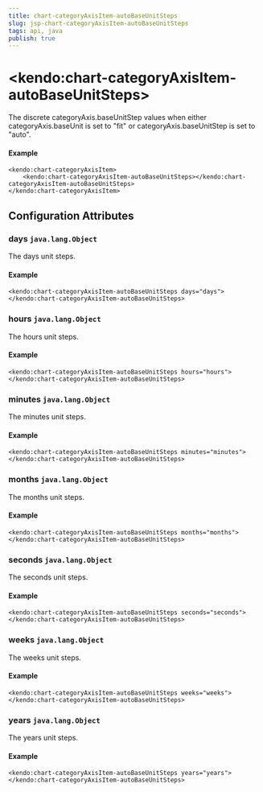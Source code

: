 ```yaml
---
title: chart-categoryAxisItem-autoBaseUnitSteps
slug: jsp-chart-categoryAxisItem-autoBaseUnitSteps
tags: api, java
publish: true
---
```


# \<kendo:chart-categoryAxisItem-autoBaseUnitSteps\>

The discrete categoryAxis.baseUnitStep values when
either categoryAxis.baseUnit is set to "fit" or
categoryAxis.baseUnitStep is set to "auto".

#### Example
    <kendo:chart-categoryAxisItem>
        <kendo:chart-categoryAxisItem-autoBaseUnitSteps></kendo:chart-categoryAxisItem-autoBaseUnitSteps>
    </kendo:chart-categoryAxisItem>

## Configuration Attributes

### days `java.lang.Object`

The days unit steps.

#### Example
    <kendo:chart-categoryAxisItem-autoBaseUnitSteps days="days">
    </kendo:chart-categoryAxisItem-autoBaseUnitSteps>

### hours `java.lang.Object`

The hours unit steps.

#### Example
    <kendo:chart-categoryAxisItem-autoBaseUnitSteps hours="hours">
    </kendo:chart-categoryAxisItem-autoBaseUnitSteps>

### minutes `java.lang.Object`

The minutes unit steps.

#### Example
    <kendo:chart-categoryAxisItem-autoBaseUnitSteps minutes="minutes">
    </kendo:chart-categoryAxisItem-autoBaseUnitSteps>

### months `java.lang.Object`

The months unit steps.

#### Example
    <kendo:chart-categoryAxisItem-autoBaseUnitSteps months="months">
    </kendo:chart-categoryAxisItem-autoBaseUnitSteps>

### seconds `java.lang.Object`

The seconds unit steps.

#### Example
    <kendo:chart-categoryAxisItem-autoBaseUnitSteps seconds="seconds">
    </kendo:chart-categoryAxisItem-autoBaseUnitSteps>

### weeks `java.lang.Object`

The weeks unit steps.

#### Example
    <kendo:chart-categoryAxisItem-autoBaseUnitSteps weeks="weeks">
    </kendo:chart-categoryAxisItem-autoBaseUnitSteps>

### years `java.lang.Object`

The years unit steps.

#### Example
    <kendo:chart-categoryAxisItem-autoBaseUnitSteps years="years">
    </kendo:chart-categoryAxisItem-autoBaseUnitSteps>

